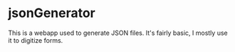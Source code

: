 # jsonGenerator
This is a webapp used to generate JSON files. It's fairly basic, I mostly use it to digitize forms.
